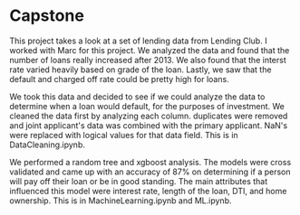 # Capstone

This project takes a look at a set of lending data from Lending Club. I worked with Marc for this project. We analyzed the data and found that the number of loans really increased after 2013. We also found that the interst rate varied heavily based on grade of the loan. Lastly, we saw that the default and charged off rate could be pretty high for loans.

We took this data and decided to see if we could analyze the data to determine when a loan would default, for the purposes of investment. We cleaned the data first by analyzing each column. duplicates were removed and joint applicant's data was combined with the primary applicant. NaN's were replaced with logical values for that data field. This is in DataCleaning.ipynb.

We performed a random tree and xgboost analysis. The models were cross validated and came up with an accuracy of 87% on determining if a person will pay off their loan or be in good standing. The main attributes that influenced this model were interest rate, length of the loan, DTI, and home ownership. This is in MachineLearning.ipynb and ML.ipynb.
